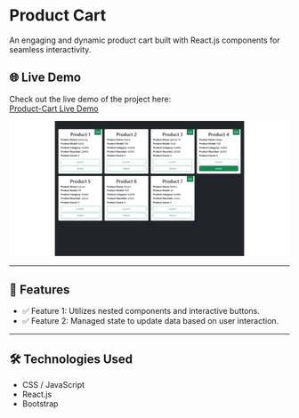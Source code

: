 # Product Cart

An engaging and dynamic product cart built with React.js components for seamless interactivity.

## 🌐 Live Demo

Check out the live demo of the project here:  
[Product-Cart Live Demo](https://my-product-cart.vercel.app/)


![Screenshot](src/assets/images/cart-screenshot.png)

---

## 🌟 **Features**
- ✅ Feature 1: Utilizes nested components and interactive buttons.
- ✅ Feature 2: Managed state to update data based on user interaction.

---

## 🛠️ **Technologies Used**
- CSS / JavaScript
- React.js
- Bootstrap



